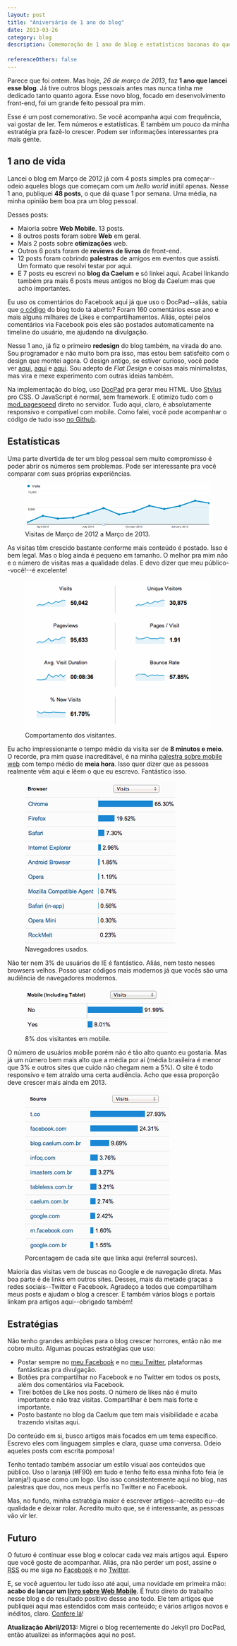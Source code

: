 ```yaml
---
layout: post
title: "Aniversário de 1 ano do blog"
date: 2013-03-26
category: blog
description: Comemoração de 1 ano de blog e estatísticas bacanas do que aconteceu nesse meio tempo.

referenceOthers: false
---
```


Parece que foi ontem. Mas hoje, *26 de março de 2013*, faz **1 ano que lancei esse blog**. Já tive outros blogs pessoais antes mas nunca tinha me dedicado tanto quanto agora. Esse novo blog, focado em desenvolvimento front-end, foi um grande feito pessoal pra mim.

Esse é um post comemorativo. Se você acompanha aqui com frequência, vai gostar de ler. Tem números e estatísticas. E também um pouco da minha estratégia pra fazê-lo crescer. Podem ser informações interessantes pra mais gente.

## 1 ano de vida

Lancei o blog em Março de 2012 já com 4 posts simples pra começar--odeio aqueles blogs que começam com um *hello world* inútil apenas. Nesse 1 ano, publiquei **48 posts**, o que dá quase 1 por semana. Uma média, na minha opinião bem boa pra um blog pessoal.

Desses posts:

* Maioria sobre **Web Mobile**. 13 posts.
* 8 outros posts foram sobre **Web** em geral.
* Mais 2 posts sobre **otimizações** web.
* Outros 6 posts foram de **reviews de livros** de front-end.
* 12 posts foram cobrindo **palestras** de amigos em eventos que assisti. Um formato que resolvi testar por aqui.
* E 7 posts eu escrevi no **blog da Caelum** e só linkei aqui. Acabei linkando também pra mais 6 posts meus antigos no blog da Caelum mas que acho importantes.

Eu uso os comentários do Facebook aqui já que uso o DocPad--aliás, sabia que [o código](https://github.com/sergiolopes/blog) do blog todo tá aberto? Foram 160 comentários esse ano e mais alguns milhares de Likes e compartilhamentos. Aliás, optei pelos comentários via Facebook pois eles são postados automaticamente na timeline do usuário, me ajudando na divulgação.

Nesse 1 ano, já fiz o primeiro **redesign** do blog também, na virada do ano. Sou programador e não muito bom pra isso, mas estou bem satisfeito com o design que montei agora. O design antigo, se estiver curioso, você pode ver [aqui](http://sergiolopes.org/img/design/2012/home.png), [aqui](http://sergiolopes.org/img/design/2012/artigo.png) e [aqui](http://sergiolopes.org/img/design/2012/artigo-especial.png). Sou adepto de *Flat Design* e coisas mais minimalistas, mas vira e mexe experimento com outras ideias também.

Na implementação do blog, uso [DocPad](https://docpad.org) pra gerar meu HTML. Uso [Stylus](http://learnboost.github.com/stylus/) pro CSS. O JavaScript é normal, sem framework. E otimizo tudo com o [mod_pagespeed](https://developers.google.com/speed/pagespeed/mod) direto no servidor. Tudo aqui, claro, é absolutamente responsivo e compatível com mobile. Como falei, você pode acompanhar o código de tudo isso [no Github](https://github.com/sergiolopes/blog).

## Estatísticas

Uma parte divertida de ter um blog pessoal sem muito compromisso é poder abrir os números sem problemas. Pode ser interessante pra você comparar com suas próprias experiências.

<figure>
	<img src="/img/posts/aniversario/2013-visitas.png" alt="O gráfico mostra um crescimento mês a mês meio constante. No último mês de fevereiro, batemos o recorde com quase 7 mil visitantes.">
	<figcaption>Visitas de Março de 2012 a Março de 2013.</figcaption>
</figure>

As visitas têm crescido bastante conforme mais conteúdo é postado. Isso é bem legal. Mas o blog ainda é pequeno em tamanho. O melhor pra mim não e o número de visitas mas a qualidade delas. E devo dizer que meu público--você!--é excelente!

<figure>
	<img src="/img/posts/aniversario/2013-behavior.png" alt="50 mil visitas. 30 mil visitantes únicos. 95 mil pageviews. 8min36 de tempo médio. 1.91 páginas por visita. bounce rate de 57% e 61% de new visits.">
	<figcaption>Comportamento dos visitantes.</figcaption>
</figure>

Eu acho impressionante o tempo médio da visita ser de **8 minutos e meio**. O recorde, pra mim quase inacreditável, é na minha [palestra sobre mobile web](/palestra-mobile-web/) com tempo médio de **meia hora**. Isso quer dizer que as pessoas realmente vêm aqui e lêem o que eu escrevo. Fantástico isso.

<figure>
	<img src="/img/posts/aniversario/2013-browsers.png" alt="65% de Chrome, 19% de Firefox e 7% de Safari. IE não dá nem 3%.">
	<figcaption>Navegadores usados.</figcaption>
</figure>

Não ter nem 3% de usuários de IE é fantástico. Aliás, nem testo nesses browsers velhos. Posso usar códigos mais modernos já que vocês são uma audiência de navegadores modernos.

<figure>
	<img src="/img/posts/aniversario/2013-mobile.png" alt="8% mobile, incluindo tablets.">
	<figcaption>8% dos visitantes em mobile.</figcaption>
</figure>

O número de usuários mobile porém não é tão alto quanto eu gostaria. Mas já um número bem mais alto que a média por aí (média brasileira é menor que 3% e outros sites que cuido não chegam nem a 5%). O site é todo responsivo e tem atraído uma certa audiência. Acho que essa proporção deve crescer mais ainda em 2013.

<figure>
	<img src="/img/posts/aniversario/2013-traffic-source.png" alt="28% de twitter, 24% de facebook, 10% da caelum, 10% de portais como tableless, infoq e imasters.">
	<figcaption>Porcentagem de cada site que linka aqui (referral sources).</figcaption>
</figure>

Maioria das visitas vem de buscas no Google e de navegação direta. Mas boa parte é de links em outros sites. Desses, mais da metade graças a redes sociais--Twitter e Facebook. Agradeço a todos que compartilham meus posts e ajudam o blog a crescer. E também vários blogs e portais linkam pra artigos aqui--obrigado também!

## Estratégias

Não tenho grandes ambições para o blog crescer horrores, então não me cobro muito. Algumas poucas estratégias que uso:

* Postar sempre no [meu Facebook](https://www.facebook.com/sergio.caelum) e no [meu Twitter](https://twitter.com/sergio_caelum), plataformas fantásticas pra divulgação.
* Botões pra compartilhar no Facebook e no Twitter em todos os posts, além dos comentários via Facebook.
* Tirei botões de Like nos posts. O número de likes não é muito importante e não traz visitas. Compartilhar é bem mais forte e importante.
* Posto bastante no blog da Caelum que tem mais visibilidade e acaba trazendo visitas aqui.

Do conteúdo em si, busco artigos mais focados em um tema específico. Escrevo eles com linguagem simples e clara, quase uma conversa. Odeio aqueles posts com escrita pomposa!

Tenho tentado também associar um estilo visual aos conteúdos que público. Uso o laranja (#F90) em tudo e tenho feito essa minha foto feia (e laranja!) quase como um logo. Uso isso consistentemente aqui no blog, nas palestras que dou, nos meus perfis no Twitter e no Facebook.

Mas, no fundo, minha estratégia maior é escrever artigos--acredito eu--de qualidade e deixar rolar. Acredito muito que, se é interessante, as pessoas vão vir ler.

## Futuro

O futuro é continuar esse blog e colocar cada vez mais artigos aqui. Espero que você goste de acompanhar. Aliás, pra não perder um post, assine o [RSS](/feed.xml) ou me siga no [Facebook](https://www.facebook.com/sergio.caelum) e no [Twitter](https://twitter.com/sergio_caelum).

E, se você aguentou ler tudo isso até aqui, uma novidade em primeira mão: **acabo de lançar um [livro sobre Web Mobile](/livro-web-mobile/)**. É fruto direto do trabalho nesse blog e do resultado positivo desse ano todo. Ele tem artigos que publiquei aqui mas estendidos com mais conteúdo; e vários artigos novos e inéditos, claro. [Confere lá](/livro-web-mobile/)!

**Atualização Abril/2013:** Migrei o blog recentemente do Jekyll pro DocPad, então atualizei as informações aqui no post.
